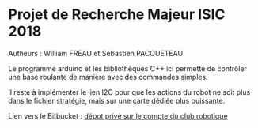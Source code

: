 # Projet de Recherche Majeur ISIC 2018 

Autheurs : William FREAU et Sébastien PACQUETEAU

Le programme arduino et les bibliothèques C++ ici permette de contrôler une base roulante de manière avec des commandes simples. 

Il reste à implémenter le lien I2C pour que les actions du robot ne soit plus dans le fichier stratégie, mais sur une carte dédiée plus puissante.

Lien vers le Bitbucket : [dépot privé sur le compte du club robotique](https://bitbucket.org/robotiqueIMT/coupedefrancepdr2018/src/master/)
